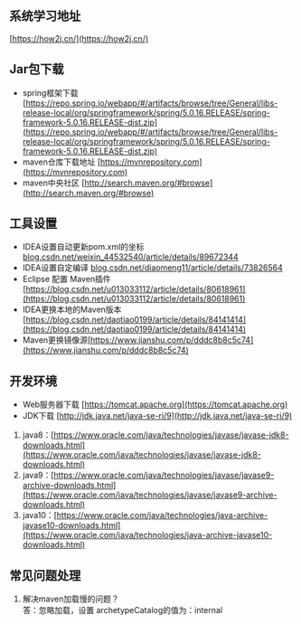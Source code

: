 ## 系统学习地址
[https://how2j.cn/](https://how2j.cn/)
## Jar包下载
- spring框架下载
[https://repo.spring.io/webapp/#/artifacts/browse/tree/General/libs-release-local/org/springframework/spring/5.0.16.RELEASE/spring-framework-5.0.16.RELEASE-dist.zip](https://repo.spring.io/webapp/#/artifacts/browse/tree/General/libs-release-local/org/springframework/spring/5.0.16.RELEASE/spring-framework-5.0.16.RELEASE-dist.zip)
- maven仓库下载地址 
[https://mvnrepository.com](https://mvnrepository.com)
- maven中央社区
[http://search.maven.org/#browse](http://search.maven.org/#browse)
## 工具设置
- IDEA设置自动更新pom.xml的坐标
[blog.csdn.net/weixin_44532540/article/details/89672344](blog.csdn.net/weixin_44532540/article/details/89672344)
- IDEA设置自定编译
[blog.csdn.net/diaomeng11/article/details/73826564](blog.csdn.net/diaomeng11/article/details/73826564)
- Eclipse 配置 Maven插件
[https://blog.csdn.net/u013033112/article/details/80618961](https://blog.csdn.net/u013033112/article/details/80618961)
- IDEA更换本地的Maven版本
[https://blog.csdn.net/daotiao0199/article/details/84141414](https://blog.csdn.net/daotiao0199/article/details/84141414)
- Maven更换镜像源[https://www.jianshu.com/p/dddc8b8c5c74](https://www.jianshu.com/p/dddc8b8c5c74)


## 开发环境
- Web服务器下载
[https://tomcat.apache.org](https://tomcat.apache.org)
- JDK下载
[http://jdk.java.net/java-se-ri/9](http://jdk.java.net/java-se-ri/9)
1. java8：[https://www.oracle.com/java/technologies/javase/javase-jdk8-downloads.html](https://www.oracle.com/java/technologies/javase/javase-jdk8-downloads.html)
2. java9：[https://www.oracle.com/java/technologies/javase/javase9-archive-downloads.html](https://www.oracle.com/java/technologies/javase/javase9-archive-downloads.html)
3. java10：[https://www.oracle.com/java/technologies/java-archive-javase10-downloads.html](https://www.oracle.com/java/technologies/java-archive-javase10-downloads.html)

## 常见问题处理
1. 解决maven加载慢的问题？<br/>
答：忽略加载，设置 archetypeCatalog的值为：internal

